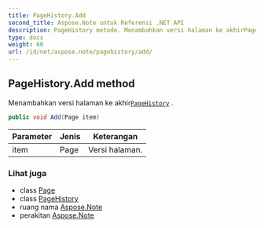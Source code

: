 ```yaml
---
title: PageHistory.Add
second_title: Aspose.Note untuk Referensi .NET API
description: PageHistory metode. Menambahkan versi halaman ke akhirPageHistory .
type: docs
weight: 60
url: /id/net/aspose.note/pagehistory/add/
---
```

## PageHistory.Add method

Menambahkan versi halaman ke akhir[`PageHistory`](../) .

```csharp
public void Add(Page item)
```

| Parameter | Jenis | Keterangan |
| --- | --- | --- |
| item | Page | Versi halaman. |

### Lihat juga

* class [Page](../../page/)
* class [PageHistory](../)
* ruang nama [Aspose.Note](../../pagehistory/)
* perakitan [Aspose.Note](../../../)


